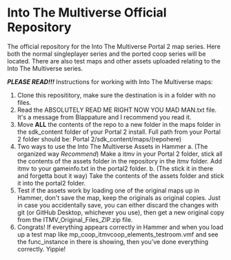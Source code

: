 # Into The Multiverse Official Repository
The official repository for the Into The Multiverse Portal 2 map series. Here both the normal singleplayer series and the ported coop series will be located. There are also test maps and other assets uploaded relating to the Into The Multiverse series.

***PLEASE READ!!!***
Instructions for working with Into The Multiverse maps:
1. Clone this reposititory, make sure the destination is in a folder with no files.
2. Read the ABSOLUTELY READ ME RIGHT NOW YOU MAD MAN.txt file. It's a message from Blappature and I recommend you read it.
3. Move **ALL** the contents of the repo to a new folder in the maps folder in the sdk_content folder of your Portal 2 install. Full path from your Portal 2 folder should be: Portal 2/sdk_content/maps/(repohere)
4. Two ways to use the Into The Multiverse Assets in Hammer
    a. (The organized way *Recommend*) Make a itmv in your Portal 2 folder, stick all the contents of the assets folder in the repository in the itmv folder. Add itmv to your gameinfo.txt in the portal2 folder.
    b. (The stick it in there and forgetta bout it way) Take the contents of the assets folder and stick it into the portal2 folder.
5. Test if the assets work by loading one of the original maps up in Hammer, don't save the map, keep the originals as original copies. Just in case you accidentally save, you can either discard the changes with git (or GitHub Desktop, whichever you use), then get a new original copy from the ITMV_Original_Files_ZIP.zip file.
6. Congrats! If everything appears correctly in Hammer and when you load up a test map like mp_coop_itmvcoop_elements_testroom.vmf and see the func_instance in there is showing, then you've done everything correctly. Yippie!